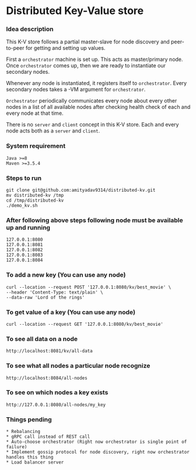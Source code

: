 # Distributed Key-Value store

### Idea description
This K-V store follows a partial master-slave for node discovery and peer-to-peer for getting and setting up values.

First a `orchestrator` machine is set up. This acts as master/primary node. Once `orchestrator` comes up, then we are ready to instantiate our secondary nodes.

Whenever any node is instantiated, it registers itself to `orchestrator`. Every secondary nodes takes a -VM argument for `orchestrator`.

`Orchestrator` periodically communicates every node about every other nodes in a list of all available nodes after checking health check of each and every node at that time.

There is no `server` and `client` concept in this K-V store. Each and every node acts both as a `server` and `client`.


### System requirement
    Java >=8
    Maven >=3.5.4
    
### Steps to run
    git clone git@github.com:amityadav9314/distributed-kv.git
    mv distributed-kv /tmp
    cd /tmp/distributed-kv
    ./demo_kv.sh
    
### After following above steps following node must be available up and running
    127.0.0.1:8080
    127.0.0.1:8081
    127.0.0.1:8082
    127.0.0.1:8083
    127.0.0.1:8084
    
### To add a new key (You can use any node)
    curl --location --request POST '127.0.0.1:8080/kv/best_movie' \
    --header 'Content-Type: text/plain' \
    --data-raw 'Lord of the rings'
    
### To get value of a key (You can use any node)
    curl --location --request GET '127.0.0.1:8080/kv/best_movie'
    
### To see all data on a node
    http://localhost:8081/kv/all-data
    
### To see what all nodes a particular node recognize
    http://localhost:8084/all-nodes
    
### To see on which nodes a key exists
    http://127.0.0.1:8080/all-nodes/my_key
    
### Things pending
    * Rebalancing
    * gRPC call instead of REST call
    * Auto-choose orchestrator (Right now orchestrator is single point of failure)
    * Implement gossip protocol for node discovery, right now orchestrator handles this thing
    * Load balancer server
    

